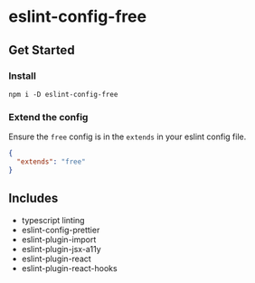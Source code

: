 # eslint-config-free

## Get Started

### Install

```
npm i -D eslint-config-free
```

### Extend the config

Ensure the `free` config is in the `extends` in your eslint config file.

```json
{
  "extends": "free"
}
```

## Includes

- typescript linting
- eslint-config-prettier
- eslint-plugin-import
- eslint-plugin-jsx-a11y
- eslint-plugin-react
- eslint-plugin-react-hooks
